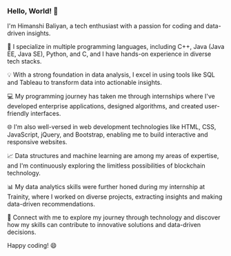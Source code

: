 ### Hello, World! 👋

I'm Himanshi Baliyan, a tech enthusiast with a passion for coding and data-driven insights. 

🚀 I specialize in multiple programming languages, including C++, Java (Java EE, Java SE), Python, and C, and I have hands-on experience in diverse tech stacks.

💡 With a strong foundation in data analysis, I excel in using tools like SQL and Tableau to transform data into actionable insights.

💻 My programming journey has taken me through internships where I've developed enterprise applications, designed algorithms, and created user-friendly interfaces.

🌐 I'm also well-versed in web development technologies like HTML, CSS, JavaScript, jQuery, and Bootstrap, enabling me to build interactive and responsive websites.

📈 Data structures and machine learning are among my areas of expertise, and I'm continuously exploring the limitless possibilities of blockchain technology.

📊 My data analytics skills were further honed during my internship at Trainity, where I worked on diverse projects, extracting insights and making data-driven recommendations.

🔗 Connect with me to explore my journey through technology and discover how my skills can contribute to innovative solutions and data-driven decisions.

Happy coding! 😄

